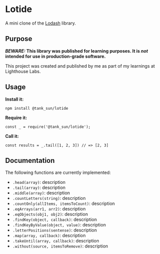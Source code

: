 # Lotide

A mini clone of the [Lodash](https://lodash.com) library.

## Purpose

**_BEWARE:_ This library was published for learning purposes. It is _not_ intended for use in production-grade software.**

This project was created and published by me as part of my learnings at Lighthouse Labs. 

## Usage

**Install it:**

`npm install @tank_sun/lotide`

**Require it:**

`const _ = require('@tank_sun/lotide');`

**Call it:**

`const results = _.tail([1, 2, 3]) // => [2, 3]`

## Documentation

The following functions are currently implemented:

* `.head(array)`: description
* `.tail(array)`: description
* `.middle(array)`: description
* `.countLetters(string)`: description
* `.countOnly(allItems, itemsToCount)`: description
* `.eqArrays(arr1, arr2)`: description
* `.eqObjects(obj1, obj2)`: description
* `.findKey(object, callback)`: description
* `.findKeyByValue(object, value)`: description
* `.letterPositions(sentense)`: description
* `.map(array, callback)`: description
* `.takeUntil(array, callback)`: description
* `.without(source, itemsToRemove)`: description
